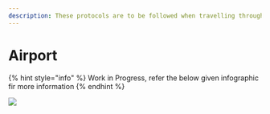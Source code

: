 ```yaml
---
description: These protocols are to be followed when travelling through Airports
---
```


# Airport

{% hint style="info" %}
Work in Progress, refer the below given infographic fir more information
{% endhint %}

![](https://github.com/coronasafe/marathi/tree/6c231389af589f35a120322c764e575875f6ecca/.gitbook/assets/image_from_ios.jpg)

